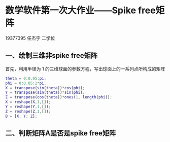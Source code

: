 # 数学软件第一次大作业——Spike free矩阵
19377395 任杰宇 二学位
## 一、绘制三维非spike free矩阵
首先，利用半径为 $1$ 的三维球面的参数方程，写出球面上的一系列点所构成的矩阵
```matlab
theta = 0:0.05:pi;
phi = 0:0.05:2*pi;
X = transpose(sin(theta))*cos(phi);
Y = transpose(sin(theta))*sin(phi);
Z = transpose(cos(theta))*ones(1, length(phi));
X = reshape(X,1,[]);
Y = reshape(Y,1,[]);
Z = reshape(Z,1,[]);
B = [X; Y; Z];
```

## 二、判断矩阵A是否是spike free矩阵
